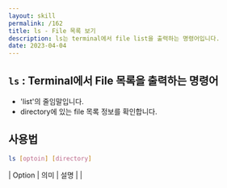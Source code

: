 ```yaml
---
layout: skill
permalink: /162
title: ls - File 목록 보기
description: ls는 terminal에서 file list을 출력하는 명령어입니다.
date: 2023-04-04
---
```



## `ls` : Terminal에서 File 목록을 출력하는 명령어

- 'list'의 줄임말입니다.
- directory에 있는 file 목록 정보를 확인합니다.




## 사용법

```sh
ls [optoin] [directory]
```

| Option | 의미 | 설명 |
| 